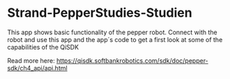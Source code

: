# Strand-PepperStudies-Studien

This app shows basic functionality of the pepper robot.
Connect with the robot and use this app and the app´s code to get a first look at some of the capabilities of the QiSDK

Read more here: https://qisdk.softbankrobotics.com/sdk/doc/pepper-sdk/ch4_api/api.html
